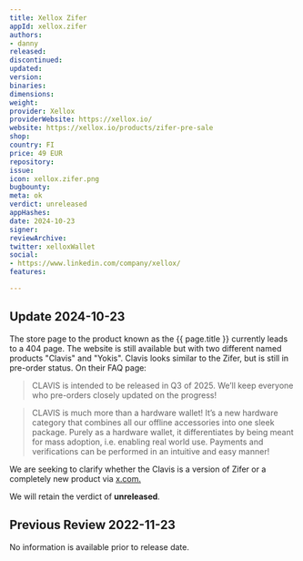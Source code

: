 ```yaml
---
title: Xellox Zifer
appId: xellox.zifer
authors:
- danny
released: 
discontinued: 
updated: 
version: 
binaries: 
dimensions: 
weight: 
provider: Xellox
providerWebsite: https://xellox.io/
website: https://xellox.io/products/zifer-pre-sale
shop: 
country: FI
price: 49 EUR
repository: 
issue: 
icon: xellox.zifer.png
bugbounty: 
meta: ok
verdict: unreleased
appHashes: 
date: 2024-10-23
signer: 
reviewArchive: 
twitter: xelloxWallet
social:
- https://www.linkedin.com/company/xellox/
features: 

---
```


## Update 2024-10-23

The store page to the product known as the {{ page.title }} currently leads to a 404 page. The website is still available but with two different named products "Clavis" and "Yokis". Clavis looks similar to the Zifer, but is still in pre-order status. On their FAQ page:

> CLAVIS is intended to be released in Q3 of 2025. We’ll keep everyone who pre-orders closely updated on the progress!

> CLAVIS is much more than a hardware wallet! It’s a new hardware category that combines all our offline accessories into one sleek package. Purely as a hardware wallet, it differentiates by being meant for mass adoption, i.e. enabling real world use. Payments and verifications can be performed in an intuitive and easy manner!

We are seeking to clarify whether the Clavis is a version of Zifer or a completely new product via [x.com.](https://x.com/dannybuntu/status/1848980249079648718)

We will retain the verdict of **unreleased**.

## Previous Review 2022-11-23

No information is available prior to release date.